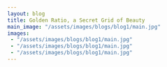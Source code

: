 ```yaml
---
layout: blog
title: Golden Ratio, a Secret Grid of Beauty
main_image: "/assets/images/blogs/blog1/main.jpg"
images:
 - "/assets/images/blogs/blog1/main.jpg"
 - "/assets/images/blogs/blog1/main.jpg"
 - "/assets/images/blogs/blog1/main.jpg"
---
```

